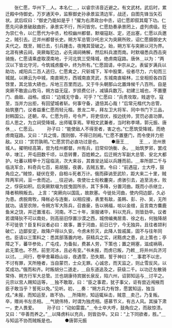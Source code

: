 <!-- { "loadSidebar": true } -->
　　张仁愿，华州下＿人。本名仁＿，以睿宗讳音近避之。有文武材。武后时，累迁殿中侍御史。万岁通天中，监察御史孙承景监清边军，战还，自图先锋当矢石状。武后叹曰：“御史乃能如是乎！”擢为右肃政台中丞，诏仁愿即叙其麾下功。仁愿先问承景破敌曲折，承景实不行，所问皆穷。仁愿劾奏承景罔上，虚列虏级。贬为崇仁令，以仁愿代为中丞，检校幽州都督。默啜寇赵、定，还出塞，仁愿以兵邀之，贼引去。迁并州都督长史。朔方军总管沙吒忠义为突厥所败，诏仁愿摄御史大夫代之。既至，贼已去，引兵踵击，夜掩其营破之。始，朔方军与突厥以河为界。北涯有拂云祠，突厥每犯边，必先谒祠祷解，然后料兵渡而南。时默啜悉兵西击突骑施，仁愿请乘虚取漠南地，于河北筑三受降城，绝虏南寇路。唐休＿以为：“两汉以下皆北守河，今筑城虏腹中，终为所有。”仁愿固请，中宗从之。表留岁满兵以助功，咸阳兵二百人逃归，仁愿禽之，尺斩城下，军中股栗，役者尽力，六旬而三城就。以拂云为中城，南直朔方，西城南直灵武，东城南直榆林，三垒相拒各四百馀里，其北皆大碛也，斥地三百里而远。又于牛头朝那山北置烽候千八百所。自是突厥不敢逾山牧马，朔方益无寇，岁损费亿计，减镇兵数万。初建三城也，不置壅门、曲敌、战格。或曰：“边城无守备，可乎？”仁愿曰：“兵贵攻取，贱退守。寇至，当并力出拒，有回望城者斩。何事守备，退忸其心哉！”后常元楷代为总管，始筑壅门，议者益重仁愿而轻元楷。景龙二年，拜左卫大将军、同中书门下三品，封韩国公。还朝，卒。仁愿为将，号令严，将吏信伏，按边抚帅，赏罚必直功罪。后人思之，为立祠受降城，出师辄享焉。宰相文武兼者，当时称李靖，郭元振、唐休＿、仁愿云。
　　孙子曰：“能使敌人不得至者，害之也。”仁愿筑受降城，而绝虏南寇路。又曰：“兵之情，围则御，不得已则阙。”仁愿不置壅门，而令使并力拒敌。又曰：“赏罚孰明。”仁愿赏罚必直功过是也。
　　●唐王＿
　　王＿，沧州景城人。擢明经高第，尝为桂州都督。州有兵，旧常仰饷衡、永。＿始筑罗郛，罢戍卒，埭江，开屯田数千顷，以息转曹，百姓赖之。后迁朔方军副大总管、安北大都护。吐蕃以精甲十万寇临洮，次大来谷，其酋坌达延以兵踵而前。＿率所部二千与临洮军合，料奇兵七百，易胡服，夜袭，去贼五里。令曰：“前遇寇，士大呼，鼓角应之。”贼惊，疑伏在旁，自相斗死者万计。俄而薛讷至武阶，距大来二十里，贼阵两军间，亘一舍而近。＿往迎讷，夜使壮士衔枚鏖突，虏骇引去，追至洮水，败之，俘获如积。后突厥默啜为拔曳固所杀，其下多降，分置河曲。既而小杀继立，降者稍稍叛去。 上言：“突厥向以国乱，故款塞。今徙处河曲，使内伺边鄙，久必为患。虏脱南牧，降帐必与连衡，以相应接，表里有敌，虽韩、彭、孙、吴，无所就功。请至农隙，令朔方军大陈兵，召酋豪，告以祸福，啖以金缯，且言南方麋鹿鱼米之饶，并迁置淮右、河南。不二十年，渐服诸华，料以充兵，则皆劲卒。议者若谓降狄不可以南处，则高丽旧俘置沙漠之西，城傍编夷居青、徐之右，何独降胡不可徙欤？臣复料议者必曰：故事，置于河曲，前日已宁，今无独异。且往者颉利破亡，边鄙安定，故降户得以久安。今虏未殄灭，此降人皆戚属，固不与往年同也。臣请以三策料之：悉其部落置内地，获精兵之实，闭黠虏之患，此上策也；亭障之下，蕃华参处，广屯戍，为备拟，费甚人劳，下策也；置之朔塞，滋成祸萌，此无策也。不然，前至河冰，且必有变。”书未报，而虏已叛，乃敕＿将并州兵济河以讨。＿间行，卷甲舍幕趋山谷，夜遇雪，恐失期，誓于神曰：“＿事君不以忠，不讨有罪，天所殛者，当自蒙罚，士众无罪。心诚忠，而天监之，则止雪反风，以奖成功。”俄而和齐。时叛胡分二道走，＿自东道追及之，获级二千。以功迁左散骑常侍、朔方行军大总管。兰也胡康待宾据长泉反，陷六州，诏郭知运与＿讨平之。元宗以宫人赐知运等，＿独不敢取，曰：“臣之事君，犹子事父，讵有尝近闱掖而臣子敢当乎？誓死以免。”见听。初，＿奏：“朔方兵力有馀，愿罢知运，独当戍。”未报，而知运至，故不协。＿所降附，知运辄纵击，贼意＿卖己，乃复叛。卒，赠尚书左丞相。＿气貌伟特，时谓为独虎相。感慕节义，有古人风。其操下肃一，吏人畏爱。
　　孙子曰：“动如雷震。”＿令士卒大呼，鼓角应之，而敌惊溃。又曰：“卒善而养之。”＿以降虏料以充兵，则皆劲卒。又曰：“上下同欲者，胜。”＿与知运不协而贼叛是也。
　　●唐郭元振
